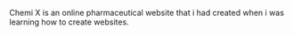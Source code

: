 Chemi X is an online pharmaceutical website that i had created when i was learning how to create websites.
